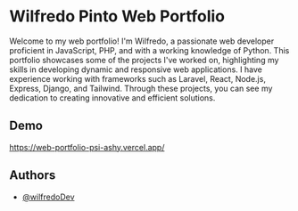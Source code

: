 
# Wilfredo Pinto Web Portfolio

Welcome to my web portfolio! I'm Wilfredo, a passionate web developer proficient in JavaScript, PHP, and with a working knowledge of Python. This portfolio showcases some of the projects I've worked on, highlighting my skills in developing dynamic and responsive web applications. I have experience working with frameworks such as Laravel, React, Node.js, Express, Django, and Tailwind. Through these projects, you can see my dedication to creating innovative and efficient solutions.


## Demo

https://web-portfolio-psi-ashy.vercel.app/


## Authors

- [@wilfredoDev](https://github.com/WilfredoDev)

